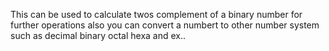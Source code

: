 This  can be used to calculate twos complement of a binary number  for further  operations
also  you can convert a numbert to other  number system such as decimal binary octal hexa and ex..
